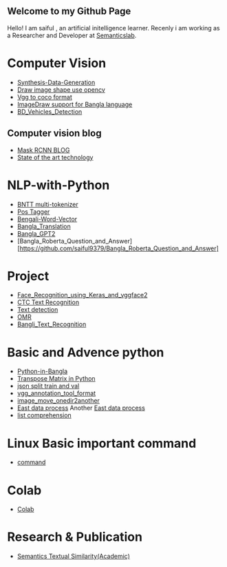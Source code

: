 ## Welcome to my Github Page
 Hello! I am saiful , an artificial initelligence learner. Recenly i am working as a Researcher and Developer at 
 [Semanticslab](https://semanticslab.net).
 

# Computer Vision

- [Synthesis-Data-Generation](https://github.com/saiful79/Synthesis-Data-Generation)
- [Draw image shape use opencv](Draw_shape.md)
- [Vgg to coco format](vgg_to_coco_format.md)
- [ImageDraw support for Bangla language](pillow_issue.md)
- [BD_Vehicles_Detection](https://github.com/saiful9379/BD_Vehicles_Detection)

## Computer vision blog
- [Mask RCNN BLOG](Mask-RCNN.md)
- [State of the art technology](important_link.md)
 

 
# NLP-with-Python
- [BNTT multi-tokenizer](https://github.com/saiful79/BNTT)
- [Pos Tagger](https://github.com/saiful79/Pos-Tagger)
- [Bengali-Word-Vector](https://github.com/saiful79/Bengali-Word-Vectors)
- [Bangla_Translation](https://github.com/saiful9379/Bangla_Translation)
- [Bangla_GPT2](https://github.com/saiful9379/Bangla_GPT2)
- [Bangla_Roberta_Question_and_Answer][https://github.com/saiful9379/Bangla_Roberta_Question_and_Answer]

# Project

- [Face_Recognition_using_Keras_and_vggface2](https://github.com/saiful79/Face_Recognition_using_Keras_and_vggface2)
- [CTC Text Recognition](https://github.com/saiful79/image-text-recognition)
- [Text detection](https://github.com/saiful79/Text-Detection)
- [OMR](https://github.com/saiful79/OMR-Opencv)
- [Bangli_Text_Recognition](https://github.com/saiful9379/Bangli_Text_Recognition)

# Basic and Advence python
- [Python-in-Bangla](https://github.com/saiful79/Python-in-Bangla-)
- [Transpose Matrix in Python](transpose.md)
- [json split train and val](json_split_train_val.md)
- [vgg_annotation_tool_format](vgg_annotation_tool_format.md)
- [image_move_onedir2another](image_move_onedir2another.md)
- [East data process](East's-data-process.md) Another [East data process ](EAST-Data-preparation.md)
- [list comprehension](list_comprehension.md)

# Linux Basic important command
- [command](linux.md)

# Colab 
- [Colab](colab_uses.md)

# Research & Publication
 - [Semantics Textual Similarity(Academic)](https://github.com/saiful79/Semantics-Textual-Similarity)
